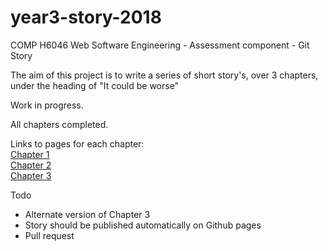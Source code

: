 # year3-story-2018
COMP H6046 Web Software Engineering - Assessment component - Git Story

The aim of this project is to write a series of short story's, over 3 chapters, under the heading of "It could be worse"

Work in progress.

All chapters completed.

Links to pages for each chapter:<br />
[Chapter 1](https://stephenitb.github.io/year3-story-2018/Chapter_1.html)<br />
[Chapter 2](https://stephenitb.github.io/year3-story-2018/Chapter_2.html)<br />
[Chapter 3](https://stephenitb.github.io/year3-story-2018/Chapter_3.html)<br />

Todo

- Alternate version of Chapter 3
- Story should be published automatically on Github pages 
- Pull request